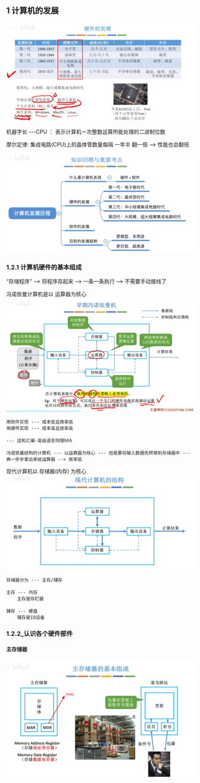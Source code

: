 ## 1 计算机的发展


![](./1.png)

机器字长 ---CPU ： 表示计算机一次整数运算所能处理的二进制位数

摩尔定律: 集成电路(CPU)上的晶体管数量每隔 一年半 翻一倍 --> 性能也会翻倍


![](./2.png)


### 1.2.1 计算机硬件的基本组成

“存储程序” --> 将程序存起来 --> 一条一条执行 --> 不需要手动接线了

冯诺依曼计算机是以 运算器为核心
![](./3.png)

```
用软件实现 --- 成本低且效率低   
用硬件实现 --- 成本高且效率高 

--- 这和汇编-高级语言同理hhh

冯诺依曼结构的计算机 --- 以运算器为核心 --- 但是要将输入数据先转移到存储器中 --- 再一步步拿出来给运算器 --> 效率低 
```

现代计算机以 存储器(内存) 为核心
![](./4.png)
```
存储器分为 --- 主存/辅存 

主存 --- 内存
	主存是存贮器	

辅存 --- 硬盘
	辅存是IO设备
```

### 1.2.2_认识各个硬件部件

#### 主存储器

![](./5.png)


